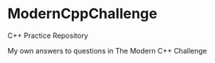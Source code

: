 # ModernCppChallenge

C++ Practice Repository

My own answers to questions in The Modern C++ Challenge
